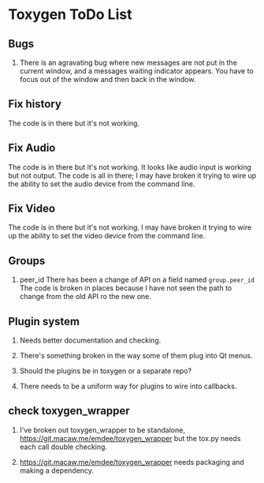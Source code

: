 # Toxygen ToDo List

## Bugs

1. There is an agravating bug  where new messages are not put in the
   current window, and a messages waiting indicator appears. You have
   to focus out of the window and then back in the window.



## Fix history

The code is in there but it's not working.

## Fix Audio

The code is in there but it's not working. It looks like audio input
is working but not output. The code is all in there; I may have broken
it trying to wire up the ability to set the audio device from the
command line.

## Fix Video

The code is in there but it's not working.  I may have broken it
trying to wire up the ability to set the video device from the command
line.

## Groups

1. peer_id There has been a change of API on a field named
   ```group.peer_id``` The code is broken in places because I have not
   seen the path to change from the old API ro the new one.


## Plugin system

1. Needs better documentation and checking.

2. There's something broken in the way some of them plug into Qt menus.

3. Should the plugins be in toxygen or a separate repo?

4. There needs to be a uniform way for plugins to wire into callbacks.

## check toxygen_wrapper

1. I've broken out toxygen_wrapper to be standalone,
   https://git.macaw.me/emdee/toxygen_wrapper but the tox.py
   needs each call double checking.

2. https://git.macaw.me/emdee/toxygen_wrapper needs packaging
   and making a dependency.
